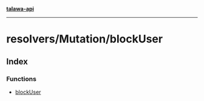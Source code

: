 [**talawa-api**](../../../README.md)

***

# resolvers/Mutation/blockUser

## Index

### Functions

- [blockUser](functions/blockUser.md)

